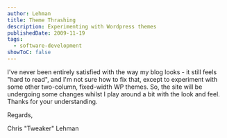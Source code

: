 ```yaml
---
author: Lehman
title: Theme Thrashing
description: Experimenting with Wordpress themes
publishedDate: 2009-11-19
tags:
  - software-development
showToC: false
---
```


I've never been entirely satisfied with the way my blog looks - it still feels "hard to read", and I'm not sure how to fix that, except to experiment with some other two-column, fixed-width WP themes. So, the site will be undergoing some changes whilst I play around a bit with the look and feel. Thanks for your understanding.

Regards,

Chris "Tweaker" Lehman
